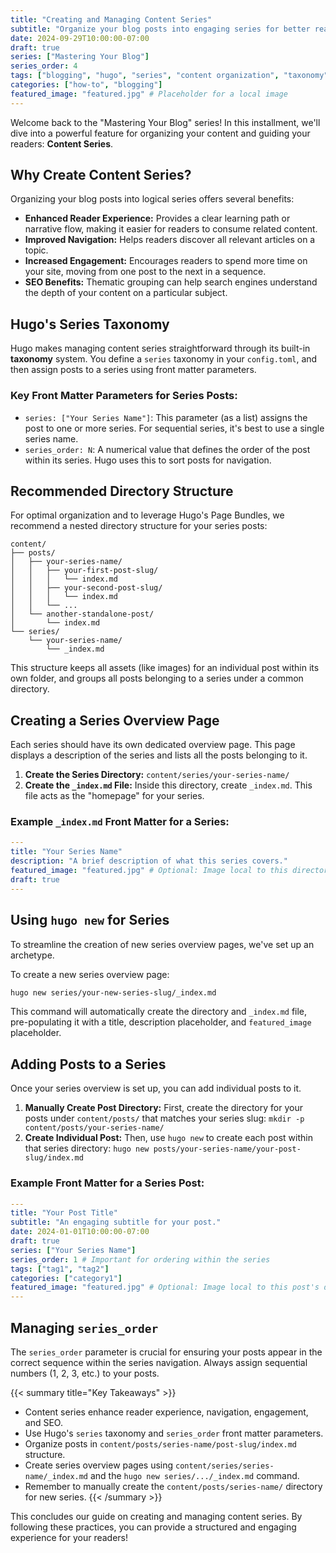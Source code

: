 ```yaml
---
title: "Creating and Managing Content Series"
subtitle: "Organize your blog posts into engaging series for better reader experience and navigation."
date: 2024-09-29T10:00:00-07:00
draft: true
series: ["Mastering Your Blog"]
series_order: 4
tags: ["blogging", "hugo", "series", "content organization", "taxonomy"]
categories: ["how-to", "blogging"]
featured_image: "featured.jpg" # Placeholder for a local image
---
```


Welcome back to the "Mastering Your Blog" series! In this installment, we'll dive into a powerful feature for organizing your content and guiding your readers: **Content Series**.

## Why Create Content Series?

Organizing your blog posts into logical series offers several benefits:
*   **Enhanced Reader Experience:** Provides a clear learning path or narrative flow, making it easier for readers to consume related content.
*   **Improved Navigation:** Helps readers discover all relevant articles on a topic.
*   **Increased Engagement:** Encourages readers to spend more time on your site, moving from one post to the next in a sequence.
*   **SEO Benefits:** Thematic grouping can help search engines understand the depth of your content on a particular subject.

## Hugo's Series Taxonomy

Hugo makes managing content series straightforward through its built-in **taxonomy** system. You define a `series` taxonomy in your `config.toml`, and then assign posts to a series using front matter parameters.

### Key Front Matter Parameters for Series Posts:

*   `series: ["Your Series Name"]`: This parameter (as a list) assigns the post to one or more series. For sequential series, it's best to use a single series name.
*   `series_order: N`: A numerical value that defines the order of the post within its series. Hugo uses this to sort posts for navigation.

## Recommended Directory Structure

For optimal organization and to leverage Hugo's Page Bundles, we recommend a nested directory structure for your series posts:

```
content/
├── posts/
│   ├── your-series-name/
│   │   ├── your-first-post-slug/
│   │   │   └── index.md
│   │   ├── your-second-post-slug/
│   │   │   └── index.md
│   │   └── ...
│   └── another-standalone-post/
│       └── index.md
└── series/
    └── your-series-name/
        └── _index.md
```

This structure keeps all assets (like images) for an individual post within its own folder, and groups all posts belonging to a series under a common directory.

## Creating a Series Overview Page

Each series should have its own dedicated overview page. This page displays a description of the series and lists all the posts belonging to it.

1.  **Create the Series Directory:** `content/series/your-series-name/`
2.  **Create the `_index.md` File:** Inside this directory, create `_index.md`. This file acts as the "homepage" for your series.

### Example `_index.md` Front Matter for a Series:

```yaml
---
title: "Your Series Name"
description: "A brief description of what this series covers."
featured_image: "featured.jpg" # Optional: Image local to this directory
draft: true
---
```

## Using `hugo new` for Series

To streamline the creation of new series overview pages, we've set up an archetype.

To create a new series overview page:

```bash
hugo new series/your-new-series-slug/_index.md
```

This command will automatically create the directory and `_index.md` file, pre-populating it with a title, description placeholder, and `featured_image` placeholder.

## Adding Posts to a Series

Once your series overview is set up, you can add individual posts to it.

1.  **Manually Create Post Directory:** First, create the directory for your posts under `content/posts/` that matches your series slug:
    `mkdir -p content/posts/your-series-name/`
2.  **Create Individual Post:** Then, use `hugo new` to create each post within that series directory:
    `hugo new posts/your-series-name/your-post-slug/index.md`

### Example Front Matter for a Series Post:

```yaml
---
title: "Your Post Title"
subtitle: "An engaging subtitle for your post."
date: 2024-01-01T10:00:00-07:00
draft: true
series: ["Your Series Name"]
series_order: 1 # Important for ordering within the series
tags: ["tag1", "tag2"]
categories: ["category1"]
featured_image: "featured.jpg" # Optional: Image local to this post's directory
---
```

## Managing `series_order`

The `series_order` parameter is crucial for ensuring your posts appear in the correct sequence within the series navigation. Always assign sequential numbers (1, 2, 3, etc.) to your posts.

{{< summary title="Key Takeaways" >}}
*   Content series enhance reader experience, navigation, engagement, and SEO.
*   Use Hugo's `series` taxonomy and `series_order` front matter parameters.
*   Organize posts in `content/posts/series-name/post-slug/index.md` structure.
*   Create series overview pages using `content/series/series-name/_index.md` and the `hugo new series/.../_index.md` command.
*   Remember to manually create the `content/posts/series-name/` directory for new series.
{{< /summary >}}

This concludes our guide on creating and managing content series. By following these practices, you can provide a structured and engaging experience for your readers!